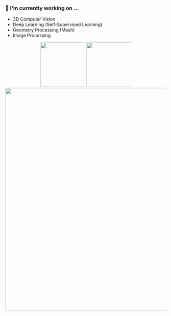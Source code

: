 ### 🔭 I'm currently working on ...
- 3D Computer Vision
- Deep Learning (Self-Supervised Learning)
- Geometry Processing (Mesh)
- Image Processing

<!-- ![](http://github-profile-summary-cards.vercel.app/api/cards/stats?username=astaka-pe&theme=tokyonight)
![](https://github-readme-stats.vercel.app/api?username=astaka-pe&theme=tokyonight&hide=prs,issues)
![](http://github-profile-summary-cards.vercel.app/api/cards/repos-per-language?username=astaka-pe&theme=tokyonight)
![](http://github-profile-summary-cards.vercel.app/api/cards/profile-details?username=astaka-pe&theme=tokyonight)
 -->

<div align="center">
  <img src="https://github-readme-stats.vercel.app/api?username=astaka-pe&theme=tokyonight&hide=prs,issues" height=140> <img src="http://github-profile-summary-cards.vercel.app/api/cards/repos-per-language?username=astaka-pe&theme=tokyonight" height=140>
<img src="http://github-profile-summary-cards.vercel.app/api/cards/profile-details?username=astaka-pe&theme=tokyonight" width="700">
</div>

<!--
- 🔭 I’m currently working on ...
- 🌱 I’m currently learning ...
- 👯 I’m looking to collaborate on ...
- 🤔 I’m looking for help with ...
- 💬 Ask me about ...
- 📫 How to reach me: ...
- 😄 Pronouns: ...
- ⚡ Fun fact: ...
-->
